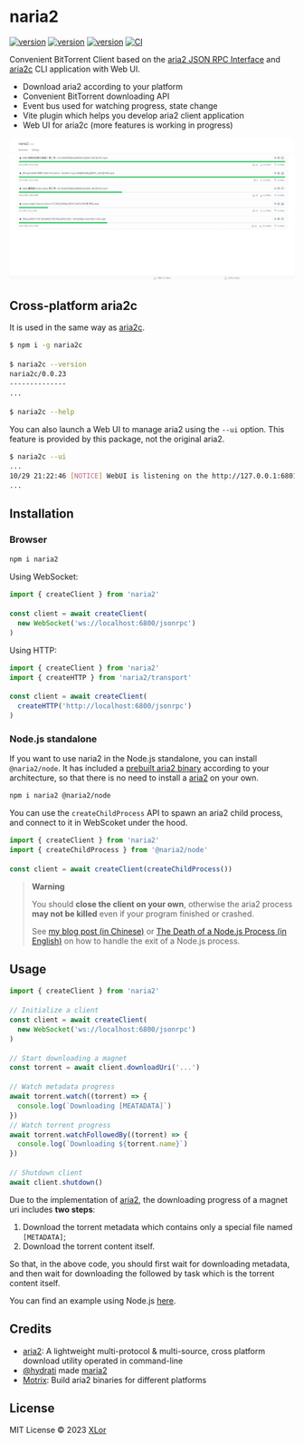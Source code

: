 # naria2

[![version](https://img.shields.io/npm/v/naria2?label=naria2)](https://www.npmjs.com/package/naria2)
[![version](https://img.shields.io/npm/v/naria2c?label=naria2c)](https://www.npmjs.com/package/naria2c)
[![version](https://img.shields.io/npm/v/vite-plugin-naria2?label=vite-plugin-naria2)](https://www.npmjs.com/package/vite-plugin-naria2)
[![CI](https://github.com/yjl9903/naria2/actions/workflows/ci.yml/badge.svg)](https://github.com/yjl9903/naria2/actions/workflows/ci.yml)

Convenient BitTorrent Client based on the [aria2 JSON RPC Interface](https://aria2.github.io/manual/en/html/aria2c.html#rpc-interface) and [aria2c](https://aria2.github.io/manual/en/html/aria2c.html#aria2c-1) CLI application with Web UI.

+ Download aria2 according to your platform
+ Convenient BitTorrent downloading API
+ Event bus used for watching progress, state change
+ Vite plugin which helps you develop aria2 client application
+ Web UI for aria2c (more features is working in progress)

![home](./assets/home.png)

## Cross-platform aria2c

It is used in the same way as [aria2c](https://aria2.github.io/manual/en/html/aria2c.html#aria2c-1).

```bash
$ npm i -g naria2c

$ naria2c --version
naria2c/0.0.23
--------------
...

$ naria2c --help
```

You can also launch a Web UI to manage aria2 using the `--ui` option. This feature is provided by this package, not the original aria2.

```bash
$ naria2c --ui
...
10/29 21:22:46 [NOTICE] WebUI is listening on the http://127.0.0.1:6801?port=6800&secret=123456
...
```

## Installation

### Browser

```bash
npm i naria2
```

Using WebSocket:

```ts
import { createClient } from 'naria2'

const client = await createClient(
  new WebSocket('ws://localhost:6800/jsonrpc')
)
```

Using HTTP:

```ts
import { createClient } from 'naria2'
import { createHTTP } from 'naria2/transport'

const client = await createClient(
  createHTTP('http://localhost:6800/jsonrpc')
)
```

### Node.js standalone

If you want to use naria2 in the Node.js standalone, you can install `@naria2/node`. It has included a [prebuilt aria2 binary](https://github.com/agalwood/Motrix/tree/master/extra) according to your architecture, so that there is no need to install a [aria2](https://github.com/aria2/aria2) on your own.

```bash
npm i naria2 @naria2/node
```

You can use the `createChildProcess` API to spawn an aria2 child process, and connect to it in WebScoket under the hood.

```ts
import { createClient } from 'naria2'
import { createChildProcess } from '@naria2/node'

const client = await createClient(createChildProcess())
```

> **Warning**
>
> You should **close the client on your own**, otherwise the aria2 process **may not be killed** even if your program finished or crashed.
>
> See [my blog post (in Chinese)](https://blog.onekuma.cn/death-of-a-node-process) or [The Death of a Node.js Process (in English)](https://thomashunter.name/posts/2021-03-08-the-death-of-a-nodejs-process) on how to handle the exit of a Node.js process.

## Usage

```ts
import { createClient } from 'naria2'

// Initialize a client
const client = await createClient(
  new WebSocket('ws://localhost:6800/jsonrpc')
)

// Start downloading a magnet
const torrent = await client.downloadUri('...')

// Watch metadata progress
await torrent.watch((torrent) => {
  console.log(`Downloading [MEATADATA]`)
})
// Watch torrent progress
await torrent.watchFollowedBy((torrent) => {
  console.log(`Downloading ${torrent.name}`)
})

// Shutdown client
await client.shutdown()
```

Due to the implementation of [aria2](https://aria2.github.io/manual/en/html/index.html), the downloading progress of a magnet uri includes **two steps**:

1. Download the torrent metadata which contains only a special file named `[METADATA]`;
2. Download the torrent content itself.

So that, in the above code, you should first wait for downloading metadata, and then wait for downloading the followed by task which is the torrent content itself.

You can find an example using Node.js [here](https://github.com/yjl9903/naria2/blob/main/scripts/download.mjs).

## Credits

+ [aria2](https://github.com/aria2/aria2): A lightweight multi-protocol & multi-source, cross platform download utility operated in command-line
+ [@hydrati](https://github.com/hydrati) made [maria2](https://github.com/hydrati/maria2)
+ [Motrix](https://github.com/agalwood/Motrix): Build aria2 binaries for different platforms

## License

MIT License © 2023 [XLor](https://github.com/yjl9903)
